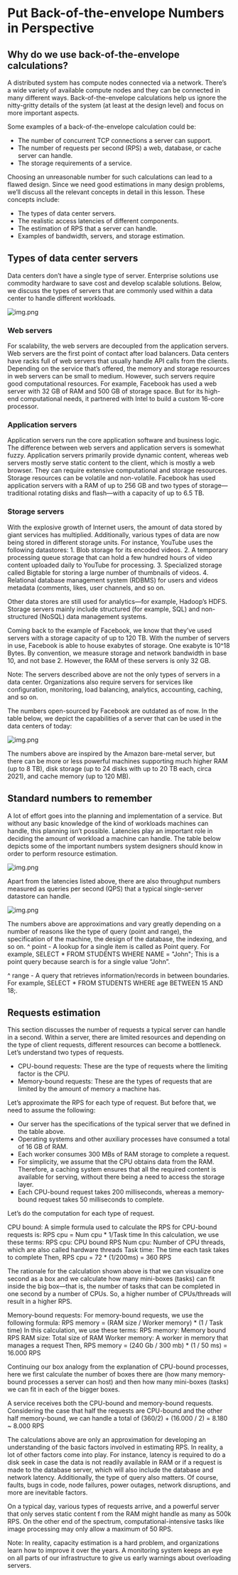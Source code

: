 <h1>Put Back-of-the-envelope Numbers in Perspective</h1>

<h2>Why do we use back-of-the-envelope calculations?</h2>
A distributed system has compute nodes connected via a network. There’s a wide variety of available compute nodes 
and they can be connected in many different ways. Back-of-the-envelope calculations help us ignore the nitty-gritty details 
of the system (at least at the design level) and focus on more important aspects.

Some examples of a back-of-the-envelope calculation could be:
* The number of concurrent TCP connections a server can support.
* The number of requests per second (RPS) a web, database, or cache server can handle.
* The storage requirements of a service.

Choosing an unreasonable number for such calculations can lead to a flawed design. 
Since we need good estimations in many design problems, we’ll discuss all the relevant concepts in detail in this lesson. 
These concepts include:
* The types of data center servers.
* The realistic access latencies of different components.
* The estimation of RPS that a server can handle.
* Examples of bandwidth, servers, and storage estimation.


<h2>Types of data center servers</h2>
Data centers don’t have a single type of server. Enterprise solutions use commodity hardware 
to save cost and develop scalable solutions. Below, we discuss the types of servers 
that are commonly used within a data center to handle different workloads.

![img.png](attachment01.png)

<h3>Web servers</h3>
For scalability, the web servers are decoupled from the application servers. 
Web servers are the first point of contact after load balancers. Data centers have racks full of web servers 
that usually handle API calls from the clients. Depending on the service that’s offered, 
the memory and storage resources in web servers can be small to medium. However, such servers require good computational resources. 
For example, Facebook has used a web server with 32 GB of RAM and 500 GB of storage space. 
But for its high-end computational needs, it partnered with Intel to build a custom 16-core processor.

<h3>Application servers</h3>
Application servers run the core application software and business logic. The difference between web servers 
and application servers is somewhat fuzzy. Application servers primarily provide dynamic content, 
whereas web servers mostly serve static content to the client, which is mostly a web browser. 
They can require extensive computational and storage resources. Storage resources can be volatile and non-volatile. 
Facebook has used application servers with a RAM of up to 256 GB and two types of storage—traditional rotating disks 
and flash—with a capacity of up to 6.5 TB.

<h3>Storage servers</h3>
With the explosive growth of Internet users, the amount of data stored by giant services has multiplied. 
Additionally, various types of data are now being stored in different storage units. 
For instance, YouTube uses the following datastores:
1. Blob storage for its encoded videos.
2. A temporary processing queue storage that can hold a few hundred hours of video content uploaded daily to YouTube for processing.
3. Specialized storage called Bigtable for storing a large number of thumbnails of videos.
4. Relational database management system (RDBMS) for users and videos metadata (comments, likes, user channels, and so on.

Other data stores are still used for analytics—for example, Hadoop’s HDFS. 
Storage servers mainly include structured (for example, SQL) and non-structured (NoSQL) data management systems.

Coming back to the example of Facebook, we know that they’ve used servers with a storage capacity of up to 120 TB. 
With the number of servers in use, Facebook is able to house exabytes of storage. One exabyte is 10^18 Bytes. 
By convention, we measure storage and network bandwidth in base 10, and not base 2. 
However, the RAM of these servers is only 32 GB.

Note: The servers described above are not the only types of servers in a data center. 
Organizations also require servers for services like configuration, 
monitoring, load balancing, analytics, accounting, caching, and so on.

The numbers open-sourced by Facebook are outdated as of now. In the table below, 
we depict the capabilities of a server that can be used in the data centers of today:

![img.png](attachment02.png)

The numbers above are inspired by the Amazon bare-metal server, but there can be more 
or less powerful machines supporting much higher RAM (up to 8 TB), disk storage 
(up to 24 disks with up to 20 TB each, circa 2021), and cache memory (up to 120 MB).

<h2>Standard numbers to remember</h2>
A lot of effort goes into the planning and implementation of a service. 
But without any basic knowledge of the kind of workloads machines can handle, this planning isn’t possible. 
Latencies play an important role in deciding the amount of workload a machine can handle. 
The table below depicts some of the important numbers system designers should know in order to perform resource estimation.

![img.png](attachment03.png)

Apart from the latencies listed above, there are also throughput numbers measured as queries per second (QPS) 
that a typical single-server datastore can handle.

![img.png](attachment04.png)

The numbers above are approximations and vary greatly depending on a number of reasons like the type of query (point and range), 
the specification of the machine, the design of the database, the indexing, and so on.
^ point - A lookup for a single item is called as Point query. 
For example, SELECT * FROM STUDENTS WHERE NAME = "John"; This is a point query because search is for a single value “John”.

^ range - A query that retrieves information/records in between boundaries. 
For example, SELECT * FROM STUDENTS WHERE age BETWEEN 15 AND 18;.

<h2>Requests estimation</h2>
This section discusses the number of requests a typical server can handle in a second. Within a server, 
there are limited resources and depending on the type of client requests, different resources can become a bottleneck. 
Let’s understand two types of requests.

* CPU-bound requests: These are the type of requests where the limiting factor is the CPU.
* Memory-bound requests: These are the types of requests that are limited by the amount of memory a machine has.

Let’s approximate the RPS for each type of request. But before that, we need to assume the following:
* Our server has the specifications of the typical server that we defined in the table above.
* Operating systems and other auxiliary processes have consumed a total of 16 GB of RAM.
* Each worker consumes 300 MBs of RAM storage to complete a request.
* For simplicity, we assume that the CPU obtains data from the RAM. 
Therefore, a caching system ensures that all the required content is available for serving, without there being a need to access the storage layer.
* Each CPU-bound request takes 200 milliseconds, whereas a memory-bound request takes 50 milliseconds to complete.

Let’s do the computation for each type of request.

CPU bound: A simple formula used to calculate the RPS for CPU-bound requests is:
RPS cpu = Num cpu * 1/Task time
In this calculation, we use these terms:
RPS cpu: CPU bound RPS
Num cpu: Number of CPU threads, which are also called hardware threads
Task time: The time each task takes to complete
Then, RPS cpu = 72 * (1/200ms) = 360 RPS

The rationale for the calculation shown above is that we can visualize one second as a box 
and we calculate how many mini-boxes (tasks) can fit inside the big box—that is, 
the number of tasks that can be completed in one second by a number of CPUs. 
So, a higher number of CPUs/threads will result in a higher RPS.

Memory-bound requests: For memory-bound requests, we use the following formula:
RPS memory = (RAM size / Worker memory) * (1 / Task time)
In this calculation, we use these terms:
RPS memory: Memory bound RPS
RAM size: Total size of RAM
Worker memory: A worker in memory that manages a request
Then, RPS memory = (240 Gb / 300 mb) * (1 / 50 ms) = 16.000 RPS

Continuing our box analogy from the explanation of CPU-bound processes, 
here we first calculate the number of boxes there are (how many memory-bound processes a server can host) 
and then how many mini-boxes (tasks) we can fit in each of the bigger boxes.

A service receives both the CPU-bound and memory-bound requests. 
Considering the case that half the requests are CPU-bound and the other half memory-bound, we can handle a total of
(360/2) + (16.000 / 2) = 8.180 ~ 8.000 RPS

The calculations above are only an approximation for developing an understanding of the basic factors involved in estimating RPS. 
In reality, a lot of other factors come into play. For instance, 
latency is required to do a disk seek in case the data is not readily available in RAM or if a request is made to the database server, 
which will also include the database and network latency. Additionally, the type of query also matters. 
Of course, faults, bugs in code, node failures, power outages, network disruptions, and more are inevitable factors.

On a typical day, various types of requests arrive, and a powerful server that only serves static content f
rom the RAM might handle as many as 500k RPS. On the other end of the spectrum, computational-intensive tasks 
like image processing may only allow a maximum of 50 RPS.

Note: In reality, capacity estimation is a hard problem, and organizations learn how to improve it over the years. 
A monitoring system keeps an eye on all parts of our infrastructure to give us early warnings about overloading servers.
